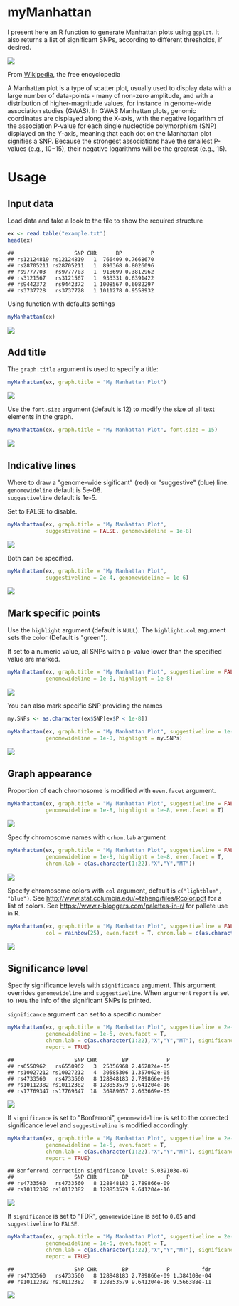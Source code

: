 # myManhattan
I present here an R function to generate Manhattan plots using `ggplot`. It also returns a list of significant SNPs, according to different thresholds, if desired.

![](img_files/figure-markdown_github/unnamed-chunk-3-1.png)

From [Wikipedia](https://en.wikipedia.org/wiki/Manhattan_plot), the free encyclopedia

A Manhattan plot is a type of scatter plot, usually used to display data with a large number of data-points - many of non-zero amplitude, and with a distribution of higher-magnitude values, for instance in genome-wide association studies (GWAS). In GWAS Manhattan plots, genomic coordinates are displayed along the X-axis, with the negative logarithm of the association P-value for each single nucleotide polymorphism (SNP) displayed on the Y-axis, meaning that each dot on the Manhattan plot signifies a SNP. Because the strongest associations have the smallest P-values (e.g., 10−15), their negative logarithms will be the greatest (e.g., 15).

Usage
=====

Input data
----------

Load data and take a look to the file to show the required structure

``` r
ex <- read.table("example.txt")
head(ex)
```

    ##                   SNP CHR      BP         P
    ## rs12124819 rs12124819   1  766409 0.7668670
    ## rs28705211 rs28705211   1  890368 0.8026096
    ## rs9777703   rs9777703   1  918699 0.3812962
    ## rs3121567   rs3121567   1  933331 0.6391422
    ## rs9442372   rs9442372   1 1008567 0.6082297
    ## rs3737728   rs3737728   1 1011278 0.9558932

Using function with defaults settings

``` r
myManhattan(ex)
```


![](img_files/figure-markdown_github/unnamed-chunk-3-1.png)

Add title
---------

The `graph.title` argument is used to specify a title:

``` r
myManhattan(ex, graph.title = "My Manhattan Plot")
```

![](img_files/figure-markdown_github/unnamed-chunk-4-1.png)

Use the `font.size` argument (default is 12) to modify the size of all text elements in the graph.

``` r
myManhattan(ex, graph.title = "My Manhattan Plot", font.size = 15)
```

![](img_files/figure-markdown_github/unnamed-chunk-5-1.png)

Indicative lines
----------------

Where to draw a "genome-wide sigificant" (red) or "suggestive" (blue) line.<br />
`genomewideline` default is 5e-08.<br />
`suggestiveline` default is 1e-5.

Set to FALSE to disable.

``` r
myManhattan(ex, graph.title = "My Manhattan Plot",
            suggestiveline = FALSE, genomewideline = 1e-8)
```

![](img_files/figure-markdown_github/unnamed-chunk-6-1.png)

Both can be specified.

``` r
myManhattan(ex, graph.title = "My Manhattan Plot",
            suggestiveline = 2e-4, genomewideline = 1e-6)
```

![](img_files/figure-markdown_github/unnamed-chunk-7-1.png)

Mark specific points
--------------------

Use the `highlight` argument (default is `NULL`). The `highlight.col` argument sets the color (Default is "green").

If set to a numeric value, all SNPs with a p-value lower than the specified value are marked.

``` r
myManhattan(ex, graph.title = "My Manhattan Plot", suggestiveline = FALSE,
            genomewideline = 1e-8, highlight = 1e-8)
```

![](img_files/figure-markdown_github/unnamed-chunk-8-1.png)

You can also mark specific SNP providing the names

``` r
my.SNPs <- as.character(ex$SNP[ex$P < 1e-8])

myManhattan(ex, graph.title = "My Manhattan Plot", suggestiveline = 1e-6,
            genomewideline = 1e-8, highlight = my.SNPs)
```

![](img_files/figure-markdown_github/unnamed-chunk-9-1.png)

Graph appearance
----------------

Proportion of each chromosome is modified with `even.facet` argument.

``` r
myManhattan(ex, graph.title = "My Manhattan Plot", suggestiveline = FALSE,
            genomewideline = 1e-8, highlight = 1e-8, even.facet = T)
```

![](img_files/figure-markdown_github/unnamed-chunk-10-1.png)

Specify chromosome names with `crhom.lab` argument

``` r
myManhattan(ex, graph.title = "My Manhattan Plot", suggestiveline = FALSE,
            genomewideline = 1e-8, highlight = 1e-8, even.facet = T,
            chrom.lab = c(as.character(1:22),"X","Y","MT"))
```

![](img_files/figure-markdown_github/unnamed-chunk-11-1.png)

Specify chromosome colors with `col` argument, default is `c("lightblue", "blue")`. See <http://www.stat.columbia.edu/~tzheng/files/Rcolor.pdf> for a list of colors. See <https://www.r-bloggers.com/palettes-in-r/> for pallete use in R.

``` r
myManhattan(ex, graph.title = "My Manhattan Plot", suggestiveline = FALSE, genomewideline = 1e-8,
            col = rainbow(25), even.facet = T, chrom.lab = c(as.character(1:22),"X","Y","MT"))
```

![](img_files/figure-markdown_github/unnamed-chunk-12-1.png)

Significance level
------------------

Specify significance levels with `significance` argument. This argument overrides `genomewideline` and `suggestiveline`. When argument `report` is set to `TRUE` the info of the significant SNPs is printed.

`significance` argument can set to a specific number

``` r
myManhattan(ex, graph.title = "My Manhattan Plot", suggestiveline = 2e-4,
            genomewideline = 1e-6, even.facet = T,
            chrom.lab = c(as.character(1:22),"X","Y","MT"), significance = 3e-5,
            report = TRUE)
```

    ##                   SNP CHR        BP            P
    ## rs6550962   rs6550962   3  25356968 2.462824e-05
    ## rs10027212 rs10027212   4  30585306 1.357062e-05
    ## rs4733560   rs4733560   8 128848183 2.789866e-09
    ## rs10112382 rs10112382   8 128853579 9.641204e-16
    ## rs17769347 rs17769347  18  36989057 2.663669e-05

![](img_files/figure-markdown_github/unnamed-chunk-13-1.png)

If `significance` is set to "Bonferroni", `genomewideline` is set to the corrected significance level and `suggestiveline` is modified accordingly.

``` r
myManhattan(ex, graph.title = "My Manhattan Plot", suggestiveline = 2e-4,
            genomewideline = 1e-6, even.facet = T,
            chrom.lab = c(as.character(1:22),"X","Y","MT"), significance = "Bonferroni",
            report = TRUE)
```

    ## Bonferroni correction significance level: 5.039103e-07
    ##                   SNP CHR        BP            P
    ## rs4733560   rs4733560   8 128848183 2.789866e-09
    ## rs10112382 rs10112382   8 128853579 9.641204e-16

![](img_files/figure-markdown_github/unnamed-chunk-14-1.png)

If `significance` is set to "FDR", `genomewideline` is set to `0.05` and `suggestiveline` to `FALSE`.

``` r
myManhattan(ex, graph.title = "My Manhattan Plot", suggestiveline = 2e-4,
            genomewideline = 1e-6, even.facet = T,
            chrom.lab = c(as.character(1:22),"X","Y","MT"), significance = "FDR",
            report = TRUE)
```

    ##                   SNP CHR        BP            P          fdr
    ## rs4733560   rs4733560   8 128848183 2.789866e-09 1.384108e-04
    ## rs10112382 rs10112382   8 128853579 9.641204e-16 9.566388e-11

![](img_files/figure-markdown_github/unnamed-chunk-15-1.png)
